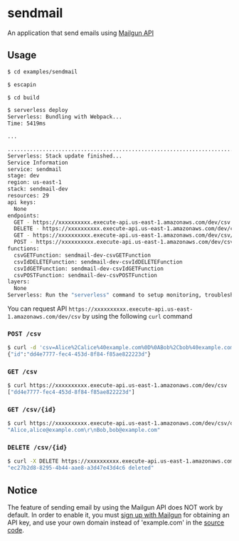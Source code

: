 # sendmail

An application that send emails using [Mailgun API](https://documentation.mailgun.com/en/latest/api_reference.html#api-reference)

## <a name="usage"></a>Usage

```sh
$ cd examples/sendmail

$ escapin

$ cd build

$ serverless deploy
Serverless: Bundling with Webpack...
Time: 5419ms

...

.......................................................................................
Serverless: Stack update finished...
Service Information
service: sendmail
stage: dev
region: us-east-1
stack: sendmail-dev
resources: 29
api keys:
  None
endpoints:
  GET - https://xxxxxxxxxx.execute-api.us-east-1.amazonaws.com/dev/csv
  DELETE - https://xxxxxxxxxx.execute-api.us-east-1.amazonaws.com/dev/csv/{id}
  GET - https://xxxxxxxxxx.execute-api.us-east-1.amazonaws.com/dev/csv/{id}
  POST - https://xxxxxxxxxx.execute-api.us-east-1.amazonaws.com/dev/csv
functions:
  csvGETFunction: sendmail-dev-csvGETFunction
  csvIdDELETEFunction: sendmail-dev-csvIdDELETEFunction
  csvIdGETFunction: sendmail-dev-csvIdGETFunction
  csvPOSTFunction: sendmail-dev-csvPOSTFunction
layers:
  None
Serverless: Run the "serverless" command to setup monitoring, troubleshooting and testing.
```

You can request API `https://xxxxxxxxxx.execute-api.us-east-1.amazonaws.com/dev/csv` by using the following `curl` command

### `POST /csv`

```sh
$ curl -d 'csv=Alice%2Calice%40example.com%0D%0ABob%2Cbob%40example.com' https://xxxxxxxxxx.execute-api.us-east-1.amazonaws.com/dev/csv
{"id":"dd4e7777-fec4-453d-8f84-f85ae822223d"}
```

### `GET /csv`

```sh
$ curl https://xxxxxxxxxx.execute-api.us-east-1.amazonaws.com/dev/csv
["dd4e7777-fec4-453d-8f84-f85ae822223d"]
```

### `GET /csv/{id}`

```sh
$ curl https://xxxxxxxxxx.execute-api.us-east-1.amazonaws.com/dev/csv/dd4e7777-fec4-453d-8f84-f85ae822223d
"Alice,alice@example.com\r\nBob,bob@example.com"
```

### `DELETE /csv/{id}`

```sh
$ curl -X DELETE https://xxxxxxxxxx.execute-api.us-east-1.amazonaws.com/dev/csv/dd4e7777-fec4-453d-8f84-f85ae822223d
"ec27b2d8-8295-4b44-aae8-a3d47e43d4c6 deleted"
```

## Notice

The feature of sending email by using the Mailgun API does NOT work by default. In order to enable it, you must [sign up with Mailgun](https://signup.mailgun.com/new/signup) for obtaining an API key, and use your own domain instead of 'example.com' in the [source code](https://github.com/FujitsuLaboratories/escapin/blob/master/examples/sendmail/instance.js#L33).

